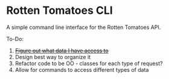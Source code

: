 # Rotten Tomatoes CLI
A simple command line interface for the Rotten Tomatoes API.

To-Do:
  1. ~~[Figure out what data I have access to](https://github.com/jimjshields/rotten_tomatoes_CLI/wiki/Rotten-Tomatoes-Data)~~
  2. Design best way to organize it
  3. Refactor code to be OO - classes for each type of request?
  4. Allow for commands to access different types of data